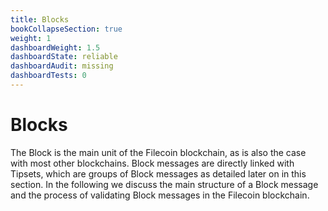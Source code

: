 ```yaml
---
title: Blocks
bookCollapseSection: true
weight: 1
dashboardWeight: 1.5
dashboardState: reliable
dashboardAudit: missing
dashboardTests: 0
---
```


# Blocks

The Block is the main unit of the Filecoin blockchain, as is also the case with most other blockchains. Block messages are directly linked with Tipsets, which are groups of Block messages as detailed later on in this section. In the following we discuss the main structure of a Block message and the process of validating Block messages in the Filecoin blockchain.
